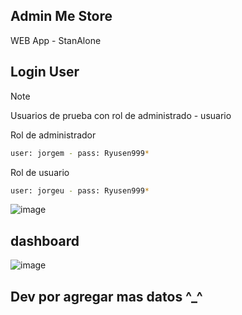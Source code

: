 ## Admin Me Store 
WEB App - StanAlone 

## Login User

> [!NOTE]
> Usuarios de prueba con rol de administrado - usuario 

Rol de administrador
```bash
user: jorgem - pass: Ryusen999*
```

Rol de usuario
```bash
user: jorgeu - pass: Ryusen999*
```

![image](https://github.com/user-attachments/assets/d6410b61-ded4-40eb-ac80-d57a0a2778eb)

## dashboard 

![image](https://github.com/user-attachments/assets/42254e0e-094c-4d8c-a5a7-e94eb7e2c627)


## Dev por agregar mas datos ^_^
